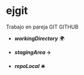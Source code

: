 # ejgit
Trabajo en pareja GIT GITHUB
- **_workingDirectory_** :earth_africa:
* **_stagingArea_** :airplane: 
+ **_repoLocal_** :bellhop_bell:  